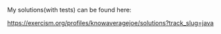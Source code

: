 My solutions(with tests) can be found here:

https://exercism.org/profiles/knowaveragejoe/solutions?track_slug=java